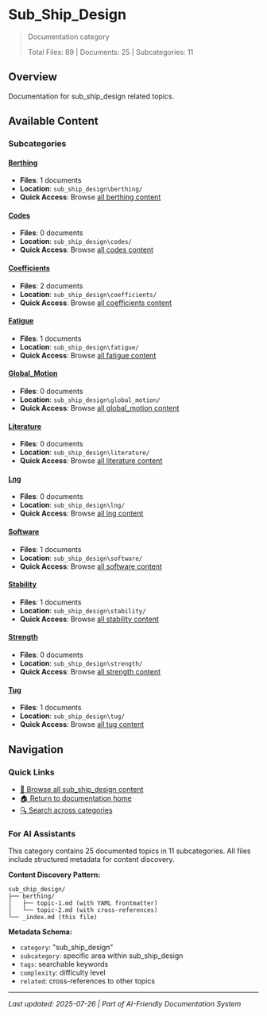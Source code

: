 # Sub_Ship_Design

> Documentation category
>
> Total Files: 89 | Documents: 25 | Subcategories: 11

## Overview

Documentation for sub_ship_design related topics.

## Available Content

### Subcategories

#### [Berthing](berthing/)
- **Files**: 1 documents
- **Location**: `sub_ship_design\berthing/`
- **Quick Access**: Browse [all berthing content](berthing/)

#### [Codes](codes/)
- **Files**: 0 documents
- **Location**: `sub_ship_design\codes/`
- **Quick Access**: Browse [all codes content](codes/)

#### [Coefficients](coefficients/)
- **Files**: 2 documents
- **Location**: `sub_ship_design\coefficients/`
- **Quick Access**: Browse [all coefficients content](coefficients/)

#### [Fatigue](fatigue/)
- **Files**: 1 documents
- **Location**: `sub_ship_design\fatigue/`
- **Quick Access**: Browse [all fatigue content](fatigue/)

#### [Global_Motion](global_motion/)
- **Files**: 0 documents
- **Location**: `sub_ship_design\global_motion/`
- **Quick Access**: Browse [all global_motion content](global_motion/)

#### [Literature](literature/)
- **Files**: 0 documents
- **Location**: `sub_ship_design\literature/`
- **Quick Access**: Browse [all literature content](literature/)

#### [Lng](lng/)
- **Files**: 0 documents
- **Location**: `sub_ship_design\lng/`
- **Quick Access**: Browse [all lng content](lng/)

#### [Software](software/)
- **Files**: 1 documents
- **Location**: `sub_ship_design\software/`
- **Quick Access**: Browse [all software content](software/)

#### [Stability](stability/)
- **Files**: 1 documents
- **Location**: `sub_ship_design\stability/`
- **Quick Access**: Browse [all stability content](stability/)

#### [Strength](strength/)
- **Files**: 0 documents
- **Location**: `sub_ship_design\strength/`
- **Quick Access**: Browse [all strength content](strength/)

#### [Tug](tug/)
- **Files**: 1 documents
- **Location**: `sub_ship_design\tug/`
- **Quick Access**: Browse [all tug content](tug/)

## Navigation

### Quick Links
- [📁 Browse all sub_ship_design content](./)
- [🏠 Return to documentation home](../README.md)
- [🔍 Search across categories](../README.md#navigation-guide)

### For AI Assistants

This category contains 25 documented topics in 11 subcategories. All files include structured metadata for content discovery.

**Content Discovery Pattern:**
```
sub_ship_design/
├── berthing/
│   ├── topic-1.md (with YAML frontmatter)
│   └── topic-2.md (with cross-references)
└── _index.md (this file)
```

**Metadata Schema:**
- `category`: "sub_ship_design"
- `subcategory`: specific area within sub_ship_design
- `tags`: searchable keywords
- `complexity`: difficulty level
- `related`: cross-references to other topics

---

*Last updated: 2025-07-26 | Part of AI-Friendly Documentation System*
